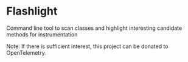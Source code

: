 # Flashlight

Command line tool to scan classes and highlight interesting candidate methods for instrumentation

Note: If there is sufficient interest, this project can be donated to OpenTelemetry.
